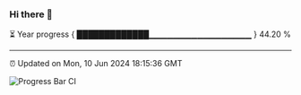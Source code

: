 ### Hi there 👋

⏳ Year progress { █████████████▁▁▁▁▁▁▁▁▁▁▁▁▁▁▁▁▁ } 44.20 %

---

⏰ Updated on Mon, 10 Jun 2024 18:15:36 GMT

![Progress Bar CI](https://github.com/liununu/liununu/workflows/Progress%20Bar%20CI/badge.svg)
